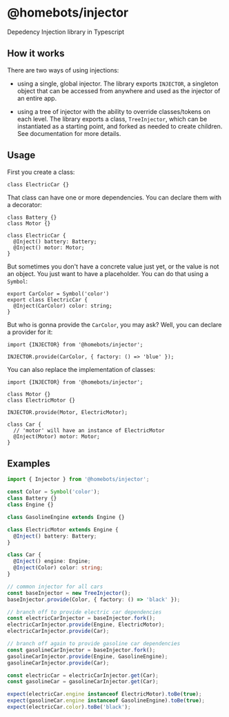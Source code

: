 # @homebots/injector

Depedency Injection library in Typescript

## How it works

There are two ways of using injections:

- using a single, global injector. The library exports `INJECTOR`, a singleton object that can be accessed from anywhere and used as the injector of an entire app.

- using a tree of injector with the ability to override classes/tokens on each level.
  The library exports a class, `TreeInjector`, which can be instantiated as a starting point, and forked as needed to create children. See documentation for more details.

## Usage

First you create a class:

```
class ElectricCar {}
```

That class can have one or more dependencies.
You can declare them with a decorator:

```
class Battery {}
class Motor {}

class ElectricCar {
  @Inject() battery: Battery;
  @Inject() motor: Motor;
}
```

But sometimes you don't have a concrete value just yet, or the value is not an object. You just want to have a placeholder.
You can do that using a `Symbol`:

```
export CarColor = Symbol('color')
export class ElectricCar {
  @Inject(CarColor) color: string;
}
```

But who is gonna provide the `CarColor`, you may ask?
Well, you can declare a provider for it:

```
import {INJECTOR} from '@homebots/injector';

INJECTOR.provide(CarColor, { factory: () => 'blue' });
```

You can also replace the implementation of classes:

```
import {INJECTOR} from '@homebots/injector';

class Motor {}
class ElectricMotor {}

INJECTOR.provide(Motor, ElectricMotor);

class Car {
  // 'motor' will have an instance of ElectricMotor
  @Inject(Motor) motor: Motor;
}

```

## Examples

```typescript
import { Injector } from '@homebots/injector';

const Color = Symbol('color');
class Battery {}
class Engine {}

class GasolineEngine extends Engine {}

class ElectricMotor extends Engine {
  @Inject() battery: Battery;
}

class Car {
  @Inject() engine: Engine;
  @Inject(Color) color: string;
}

// common injector for all cars
const baseInjector = new TreeInjector();
baseInjector.provide(Color, { factory: () => 'black' });

// branch off to provide electric car dependencies
const electricCarInjector = baseInjector.fork();
electricCarInjector.provide(Engine, ElectricMotor);
electricCarInjector.provide(Car);

// branch off again to provide gasoline car dependencies
const gasolineCarInjector = baseInjector.fork();
gasolineCarInjector.provide(Engine, GasolineEngine);
gasolineCarInjector.provide(Car);

const electricCar = electricCarInjector.get(Car);
const gasolineCar = gasolineCarInjector.get(Car);

expect(electricCar.engine instanceof ElectricMotor).toBe(true);
expect(gasolineCar.engine instanceof GasolineEngine).toBe(true);
expect(electricCar.color).toBe('black');
```
